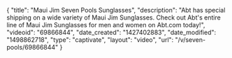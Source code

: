 {
    "title": "Maui Jim Seven Pools Sunglasses",
    "description": "Abt has special shipping on a wide variety of Maui Jim Sunglasses. Check out Abt's entire line of Maui Jim Sunglasses for men and women on Abt.com today!",
    "videoid": "69866844",
    "date_created": "1427402883",
    "date_modified": "1498862718",
    "type": "captivate",
    "layout": "video",
    "url": "\/v\/seven-pools\/69866844"
}